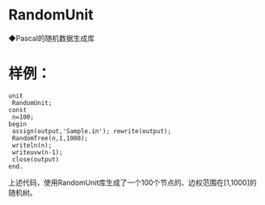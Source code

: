 # RandomUnit
◆Pascal的随机数据生成库

# 样例：

```
unit
 RandomUnit;
const
 n=100;
begin
 assign(output,'Sample.in'); rewrite(output);
 RandomTree(n,1,1000);
 writeln(n);
 writeuvw(n-1);
 close(output)
end.
```

上述代码，使用RandomUnit库生成了一个100个节点的、边权范围在[1,1000]的随机树。
